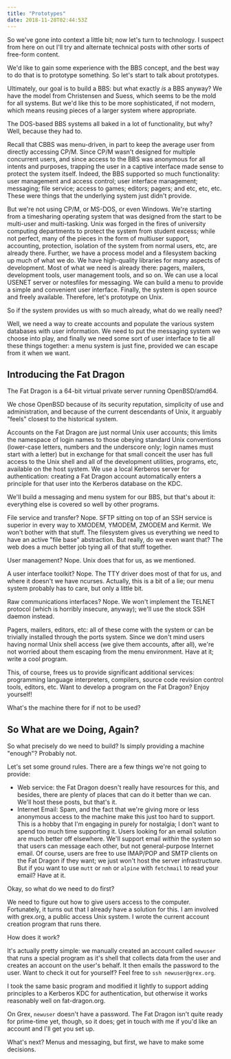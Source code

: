 ```yaml
---
title: "Prototypes"
date: 2018-11-28T02:44:53Z
---
```


So we've gone into context a little bit; now let's turn to
technology.  I suspect from here on out I'll try and alternate
technical posts with other sorts of free-form content.

We'd like to gain some experience with the BBS concept, and the best
way to do that is to prototype something.  So let's start to talk
about prototypes.

Ultimately, our goal is to build a BBS: but what exactly _is_ a BBS
anyway?  We have the model from Christensen and Suess, which seems
to be the mold for all systems.  But we'd like this to be more
sophisticated, if not modern, which means reusing pieces of a larger
system where appropriate.

The DOS-based BBS systems all baked in a lot of functionality, but
why?  Well, because they had to.

Recall that CBBS was menu-driven, in part to keep the average user
from directly accessing CP/M.  Since CP/M wasn't designed for
multiple concurrent users, and since access to the BBS was anonymous
for all intents and purposes, trapping the user in a captive
interface made sense to protect the system itself.  Indeed, the BBS
supported so much functionality: user management and access control;
user interface management; messaging; file service; access to games;
editors; pagers; and etc, etc, etc.  These were things that the
underlying system just didn't provide.

But we're not using CP/M, or MS-DOS, or even Windows.  We're
starting from a timesharing operating system that was designed from
the start to be multi-user and multi-tasking.  Unix was forged in
the fires of university computing departments to protect the system
from student excess; while not perfect, many of the pieces in the
form of multiuser support, accounting, protection, isolation of the
system from normal users, etc, are already there.  Further, we have
a process model and a filesystem backing up much of what we do.  We
have high-quality libraries for many aspects of development.  Most
of what we need is already there: pagers, mailers, development
tools, user management tools, and so on.  We can use a local USENET
server or notesfiles for messaging.  We can build a menu to provide
a simple and convenient user interface.  Finally, the system is open
source and freely available.  Therefore, let's prototype on Unix.

So if the system provides us with so much already, what do we really
need?

Well, we need a way to create accounts and populate the various
system databases with user information.  We need to put the
messaging system we choose into play, and finally we need some sort
of user interface to tie all these things together: a menu system is
just fine, provided we can escape from it when we want.

## Introducing the Fat Dragon

The Fat Dragon is a 64-bit virtual private server running
OpenBSD/amd64.

We chose OpenBSD because of its security reputation, simplicity of
use and administration, and because of the current descendants of
Unix, it arguably "feels" closest to the historical system.

Accounts on the Fat Dragon are just normal Unix user accounts; this
limits the namespace of login names to those obeying standard Unix
conventions (lower-case letters, numbers and the underscore only;
login names must start with a letter) but in exchange for that small
conceit the user has full access to the Unix shell and all of the
development utilities, programs, etc, available on the host system.
We use a local Kerberos server for authentication: creating a Fat
Dragon account automatically enters a principle for that user into
the Kerberos database on the KDC.

We'll build a messaging and menu system for our BBS, but that's
about it: everything else is covered so well by other programs.

File service and transfer? Nope. SFTP sitting on top of an SSH
service is superior in every way to XMODEM, YMODEM, ZMODEM and
Kermit.  We won't bother with that stuff.  The filesystem gives us
everything we need to have an active "file base" abstraction.  But
really, do we even want that?  The web does a much better job tying
all of that stuff together.

User management?  Nope.  Unix does that for us, as we mentioned.

A user interface toolkit?  Nope.  The TTY driver does most of that
for us, and where it doesn't we have ncurses.  Actually, this is a
bit of a lie; our menu system probably has to care, but only a
little bit.

Raw communications interfaces?  Nope.  We won't implement the TELNET
protocol (which is horribly insecure, anyway); we'll use the stock
SSH daemon instead.

Pagers, mailers, editors, etc: all of these come with the system or
can be trivially installed through the ports system.  Since we don't
mind users having normal Unix shell access (we give them accounts,
after all), we're not worried about them escaping from the menu
environment.  Have at it; write a cool program.

This, of course, frees us to provide significant additional
services: programming language interpreters, compilers, source code
revision control tools, editors, etc.  Want to develop a program on
the Fat Dragon?  Enjoy yourself!

What's the machine there for if not to be used?

## So What are we Doing, Again?

So what precisely do we need to build?  Is simply providing a machine
"enough"?  Probably not.

Let's set some ground rules.  There are a few things we're not going
to provide:

* Web service: the Fat Dragon doesn't really have resources for
  this, and besides, there are plenty of places that can do it
  better than we can.  We'll host these posts, but that's it.
* Internet Email: Spam, and the fact that we're giving more or
  less anonymous access to the machine make this just too hard
  to support.  This is a hobby that I'm engaging in purely for
  nostalgia; I don't want to spend too much time supporting it.
  Users looking for an email solution are much better off
  elsewhere.  We'll support email _within_ the system so that
  users can message each other, but not general-purpose Internet
  email.  Of course, users are free to use IMAP/POP and SMTP
  clients on the Fat Dragon if they want; we just won't host the
  server infrastructure.  But if you want to use `mutt` or `nmh`
  or `alpine` with `fetchmail` to read your email?  Have at it.

Okay, so what do we need to do first?

We need to figure out how to give users access to the computer.
Fortunately, it turns out that I already have a solution for
this.  I am involved with grex.org, a public access Unix system.
I wrote the current account creation program that runs there.

How does it work?

It's actually pretty simple: we manually created an account called
`newuser` that runs a special program as it's shell that collects
data from the user and creates an account on the user's behalf.  It
then emails the password to the user.  Want to check it out for
yourself?  Feel free to `ssh newuser@grex.org`.

I took the same basic program and modified it lightly to support
adding principles to a Kerberos KDC for authentication, but
otherwise it works reasonably well on fat-dragon.org.

On Grex, `newuser` doesn't have a password.  The Fat Dragon isn't
quite ready for prime-time yet, though, so it does; get in touch
with me if you'd like an account and I'll get you set up.

What's next?  Menus and messaging, but first, we have to make some
decisions.

